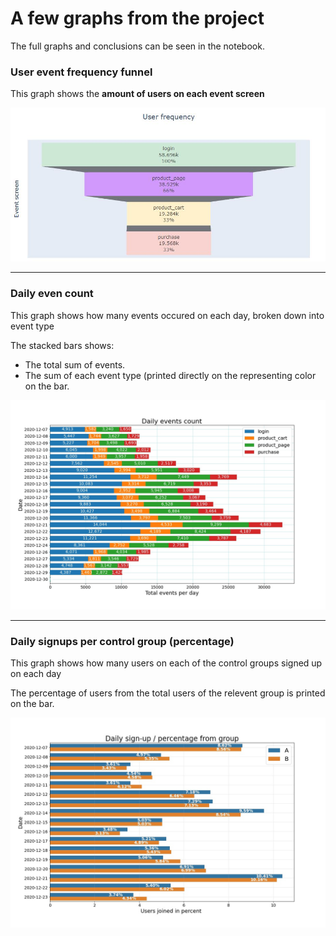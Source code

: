 # A few graphs from the project
The full graphs and conclusions can be seen in the notebook.
### User event frequency funnel
This graph shows the **amount of users on each event screen** 

![userfreq.JPG](userfreq.JPG)

---

### Daily even count
This graph shows how many events occured on each day, broken down into event type

The stacked bars shows:
- The total sum of events.
- The sum of each event type (printed directly on the representing color on the bar.

![daily_event_cnt.jpeg](daily_event_cnt.jpeg)

---

### Daily signups per control group (percentage)
This graph shows how many users on each of the control groups signed up on each day

The percentage of users from the total users of the relevent group is printed on the bar.

![group_daily_singup_precent.jpeg](group_daily_singup_precent.jpeg)

